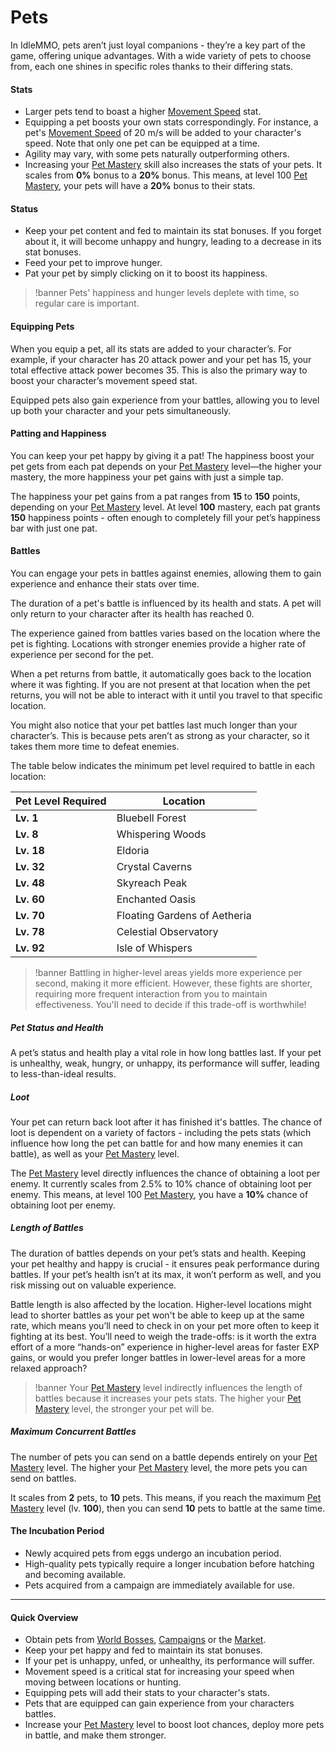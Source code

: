# Pets

In IdleMMO, pets aren’t just loyal companions - they’re a key part of the game, offering unique advantages. With a wide variety of pets to choose from, each one shines in specific roles thanks to their differing stats.

#### Stats

- Larger pets tend to boast a higher [Movement Speed](/wiki/character/stats?new_page=true) stat.
- Equipping a pet boosts your own stats correspondingly. For instance, a pet's [Movement Speed](/wiki/character/stats?new_page=true) of 20 m/s will be added to your character's speed. Note that only one pet can be equipped at a time.
- Agility may vary, with some pets naturally outperforming others.
- Increasing your [Pet Mastery](/wiki/character/skills?new_page=true) skill also increases the stats of your pets. It scales from **0%** bonus to a **20%** bonus. This means, at level 100 [Pet Mastery](/wiki/character/skills?new_page=true), your pets will have a **20%** bonus to their stats.

#### Status

- Keep your pet content and fed to maintain its stat bonuses. If you forget about it, it will become unhappy and hungry, leading to a decrease in its stat bonuses.
- Feed your pet to improve hunger.
- Pat your pet by simply clicking on it to boost its happiness.

>!banner Pets' happiness and hunger levels deplete with time, so regular care is important.


#### Equipping Pets

When you equip a pet, all its stats are added to your character’s. For example, if your character has 20 attack power and your pet has 15, your total effective attack power becomes 35. This is also the primary way to boost your character’s movement speed stat.

Equipped pets also gain experience from your battles, allowing you to level up both your character and your pets simultaneously.

#### Patting and Happiness

You can keep your pet happy by giving it a pat! The happiness boost your pet gets from each pat depends on your [Pet Mastery](/wiki/character/skills?new_page=true) level—the higher your mastery, the more happiness your pet gains with just a simple tap.

The happiness your pet gains from a pat ranges from **15** to **150** points, depending on your [Pet Mastery](/wiki/character/skills?new_page=true) level. At level **100** mastery, each pat grants **150** happiness points - often enough to completely fill your pet’s happiness bar with just one pat.

#### Battles

You can engage your pets in battles against enemies, allowing them to gain experience and enhance their stats over time.

The duration of a pet's battle is influenced by its health and stats. A pet will only return to your character after its health has reached 0.

The experience gained from battles varies based on the location where the pet is fighting. Locations with stronger enemies provide a higher rate of experience per second for the pet.

When a pet returns from battle, it automatically goes back to the location where it was fighting. If you are not present at that location when the pet returns, you will not be able to interact with it until you travel to that specific location.

You might also notice that your pet battles last much longer than your character’s. This is because pets aren’t as strong as your character, so it takes them more time to defeat enemies.

The table below indicates the minimum pet level required to battle in each location:

| Pet Level Required | Location                     |
|-----------|------------------------------|
| **Lv. 1**         | Bluebell Forest              |
| **Lv. 8**         | Whispering Woods             |
| **Lv. 18**        | Eldoria                      |
| **Lv. 32**        | Crystal Caverns              |
| **Lv. 48**        | Skyreach Peak                |
| **Lv. 60**        | Enchanted Oasis              |
| **Lv. 70**        | Floating Gardens of Aetheria |
| **Lv. 78**        | Celestial Observatory        |
| **Lv. 92**        | Isle of Whispers             |

>!banner Battling in higher-level areas yields more experience per second, making it more efficient. However, these fights are shorter, requiring more frequent interaction from you to maintain effectiveness. You'll need to decide if this trade-off is worthwhile!

##### Pet Status and Health

A pet’s status and health play a vital role in how long battles last. If your pet is unhealthy, weak, hungry, or unhappy, its performance will suffer, leading to less-than-ideal results.

##### Loot

Your pet can return back loot after it has finished it's battles. The chance of loot is dependent on a variety of factors - including the pets stats (which influence how long the pet can battle for and how many enemies it can battle), as well as your [Pet Mastery](/wiki/character/skills?new_page=true) level. 

The [Pet Mastery](/wiki/character/skills?new_page=true) level directly influences the chance of obtaining a loot per enemy. It currently scales from 2.5% to 10% chance of obtaining loot per enemy. This means, at level 100 [Pet Mastery](/wiki/character/skills?new_page=true), you have a **10%** chance of obtaining loot per enemy.

##### Length of Battles

The duration of battles depends on your pet’s stats and health. Keeping your pet healthy and happy is crucial - it ensures peak performance during battles. If your pet’s health isn’t at its max, it won’t perform as well, and you risk missing out on valuable experience.

Battle length is also affected by the location. Higher-level locations might lead to shorter battles as your pet won't be able to keep up at the same rate, which means you’ll need to check in on your pet more often to keep it fighting at its best. You’ll need to weigh the trade-offs: is it worth the extra effort of a more “hands-on” experience in higher-level areas for faster EXP gains, or would you prefer longer battles in lower-level areas for a more relaxed approach?

>!banner Your [Pet Mastery](/wiki/character/skills?new_page=true) level indirectly influences the length of battles because it increases your pets stats. The higher your [Pet Mastery](/wiki/character/skills?new_page=true) level, the stronger your pet will be.

##### Maximum Concurrent Battles

The number of pets you can send on a battle depends entirely on your [Pet Mastery](/wiki/character/skills?new_page=true) level. The higher your [Pet Mastery](/wiki/character/skills?new_page=true) level, the more pets you can send on battles.

It scales from **2** pets, to **10** pets. This means, if you reach the maximum [Pet Mastery](/wiki/character/skills?new_page=true) level (lv. **100**), then you can send **10** pets to battle at the same time.


#### The Incubation Period

- Newly acquired pets from eggs undergo an incubation period.
- High-quality pets typically require a longer incubation before hatching and becoming available.
- Pets acquired from a campaign are immediately available for use.

------
#### Quick Overview

- Obtain pets from [World Bosses](/wiki/activities-and-challenges/world-bosses?same_window=true), [Campaigns](/wiki/activities-and-challenges/campaigns?same_window=true) or the [Market](/wiki/economy-and-trading/market?same_window=true).
- Keep your pet happy and fed to maintain its stat bonuses. 
- If your pet is unhappy, unfed, or unhealthy, its performance will suffer.
- Movement speed is a critical stat for increasing your speed when moving between locations or hunting.
- Equipping pets will add their stats to your character's stats.
- Pets that are equipped can gain experience from your characters battles.
- Increase your [Pet Mastery](/wiki/character/skills?new_page=true) level to boost loot chances, deploy more pets in battle, and make them stronger.
